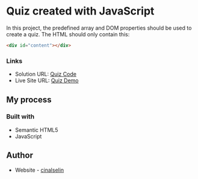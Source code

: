 # Quiz created with JavaScript

In this project, the predefined array and DOM properties should be used to create a quiz. The HTML should only contain this:

```html
<div id="content"></div>
```

### Links

- Solution URL: [Quiz Code](https://your-solution-url.com)
- Live Site URL: [Quiz Demo](https://your-live-site-url.com)

## My process

### Built with

- Semantic HTML5
- JavaScript

## Author

- Website - [cinalselin](https://www.your-site.com)
